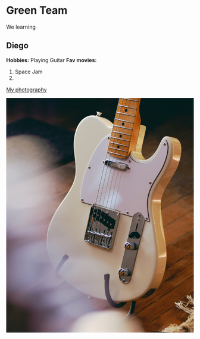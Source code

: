 # Green Team
We learning
## Diego 
**Hobbies:** Playing Guitar
**Fav movies:**
1. Space Jam
2. 

[My photography](http://www.intagram.com/xavifilm) 

![fender telecaster guitar](images/tele.jpg)